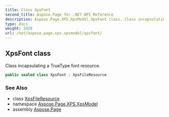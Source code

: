 ```yaml
---
title: Class XpsFont
second_title: Aspose.Page for .NET API Reference
description: Aspose.Page.XPS.XpsModel.XpsFont class. Class incapsulating a TrueType font resource
type: docs
weight: 3420
url: /net/aspose.page.xps.xpsmodel/xpsfont/
---
```

## XpsFont class

Class incapsulating a TrueType font resource.

```csharp
public sealed class XpsFont : XpsFileResource
```

### See Also

* class [XpsFileResource](../xpsfileresource/)
* namespace [Aspose.Page.XPS.XpsModel](../../aspose.page.xps.xpsmodel/)
* assembly [Aspose.Page](../../)


